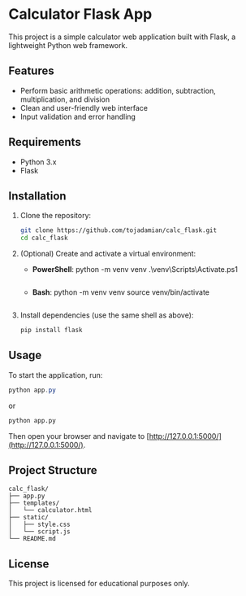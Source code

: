 # Calculator Flask App

This project is a simple calculator web application built with Flask, a lightweight Python web framework.

## Features

- Perform basic arithmetic operations: addition, subtraction, multiplication, and division
- Clean and user-friendly web interface
- Input validation and error handling

## Requirements

- Python 3.x
- Flask

## Installation

1. Clone the repository:
    ```bash
    git clone https://github.com/tojadamian/calc_flask.git
    cd calc_flask
    ```

2. (Optional) Create and activate a virtual environment:
    - **PowerShell**:
        python -m venv venv
        .\venv\Scripts\Activate.ps1
        ```
    - **Bash**:
        python -m venv venv
        source venv/bin/activate
        ```

3. Install dependencies (use the same shell as above):

    ```bash
    pip install flask
    ```

## Usage

To start the application, run:
```powershell
python app.py
```
or
```bash
python app.py
```

Then open your browser and navigate to [http://127.0.0.1:5000/](http://127.0.0.1:5000/).

## Project Structure

```
calc_flask/
├── app.py
├── templates/
│   └── calculator.html
├── static/
│   ├── style.css
│   └── script.js
└── README.md
```

## License

This project is licensed for educational purposes only.